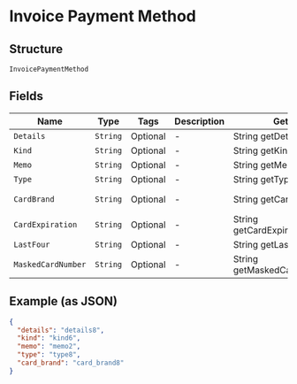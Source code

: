 
# Invoice Payment Method

## Structure

`InvoicePaymentMethod`

## Fields

| Name | Type | Tags | Description | Getter | Setter |
|  --- | --- | --- | --- | --- | --- |
| `Details` | `String` | Optional | - | String getDetails() | setDetails(String details) |
| `Kind` | `String` | Optional | - | String getKind() | setKind(String kind) |
| `Memo` | `String` | Optional | - | String getMemo() | setMemo(String memo) |
| `Type` | `String` | Optional | - | String getType() | setType(String type) |
| `CardBrand` | `String` | Optional | - | String getCardBrand() | setCardBrand(String cardBrand) |
| `CardExpiration` | `String` | Optional | - | String getCardExpiration() | setCardExpiration(String cardExpiration) |
| `LastFour` | `String` | Optional | - | String getLastFour() | setLastFour(String lastFour) |
| `MaskedCardNumber` | `String` | Optional | - | String getMaskedCardNumber() | setMaskedCardNumber(String maskedCardNumber) |

## Example (as JSON)

```json
{
  "details": "details8",
  "kind": "kind6",
  "memo": "memo2",
  "type": "type8",
  "card_brand": "card_brand8"
}
```

